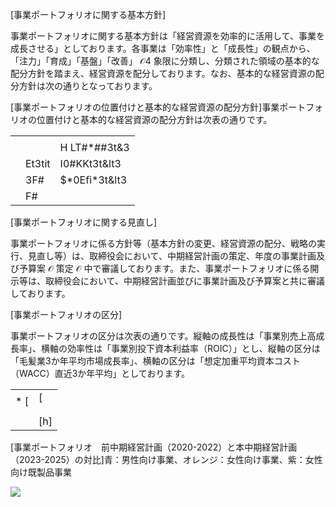 [事業ポートフォリオに関する基本方針]

事業ポートフォリオに関する基本方針は「経営資源を効率的に活用して、事業を成長させる」としております。各事業は「効率性」と「成長性」の観点から、「注力」「育成」「基盤」「改善」 $\mathcal { O } 4$ 象限に分類し、分類された領域の基本的な配分方針を踏まえ、経営資源を配分しております。なお、基本的な経営資源の配分方針は次の通りとなっております。

[事業ポートフォリオの位置付けと基本的な経営資源の配分方針]事業ポートフォリオの位置付けと基本的な経営資源の配分方針は次表の通りです。

<table><tr><td></td><td></td><td></td></tr><tr><td></td><td></td><td>H LT#*##3t&amp;3</td></tr><tr><td></td><td>Et3tit</td><td>I0#KKt3t&amp;lt3</td></tr><tr><td></td><td>3F#</td><td>$*0Efi*3t&amp;lt3</td></tr><tr><td></td><td>F#</td><td></td></tr></table>

[事業ポートフォリオに関する見直し]

事業ポートフォリオに係る方針等（基本方針の変更、経営資源の配分、戦略の実行、見直し等）は、取締役会において、中期経営計画の策定、年度の事業計画及び予算案 $\mathcal { O }$ 策定 $\mathcal { O }$ 中で審議しております。また、事業ポートフォリオに係る開示等は、取締役会において、中期経営計画並びに事業計画及び予算案と共に審議しております。

[事業ポートフォリオの区分]

事業ポートフォリオの区分は次表の通りです。縦軸の成長性は「事業別売上高成長率」、横軸の効率性は「事業別投下資本利益率（ROIC）」とし、縦軸の区分は「毛髪業3か年平均市場成長率」、横軸の区分は「想定加重平均資本コスト（WACC）直近3か年平均」としております。

<table><tr><td rowspan="3">* [</td><td>[</td><td></td></tr><tr><td></td><td></td></tr><tr><td></td><td></td></tr><tr><td></td><td colspan="2">[h]</td></tr></table>

[事業ポートフォリオ　前中期経営計画（2020-2022）と本中期経営計画（2023-2025）の対比]青：男性向け事業、オレンジ：女性向け事業、紫：女性向け既製品事業

![](images/3555ee389ff5818aeb845139643da62f023757986a14c03d23947510ec02efba.jpg)